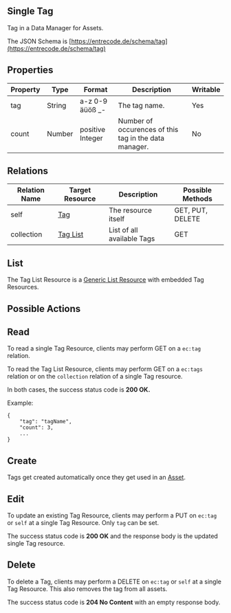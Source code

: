 ## Single Tag 
Tag in a Data Manager for Assets.

The JSON Schema is [https://entrecode.de/schema/tag](https://entrecode.de/schema/tag)

## Properties

| Property | Type | Format | Description | Writable |
|----------|------|--------|-------------|----------|
|tag     | String | a-z 0-9 äüöß _- |The tag name.| Yes |
|count	  |Number| positive Integer |Number of occurences of this tag in the data manager.|No

## Relations

| Relation Name | Target Resource | Description |Possible Methods |
|---------------|-----------------|-------------|-----------------|
| self          | [Tag](#)| The resource itself | GET, PUT, DELETE |
| collection    | [Tag List](#list)| List of all available Tags | GET|

## List

The Tag List Resource is a [Generic List Resource](/#generic-list-resources) with embedded Tag Resources.

## Possible Actions

## Read

To read a single Tag Resource, clients may perform GET on a `ec:tag` relation.

To read the Tag List Resource, clients may perform GET on a `ec:tags` relation or on the `collection` relation of a single Tag resource.

In both cases, the success status code is **200 OK.**

Example:

```
{
	"tag": "tagName",
	"count": 3,
	...
}
```

## Create

Tags get created automatically once they get used in an [Asset](./asset/).

## Edit

To update an existing Tag Resource, clients may perform a PUT on `ec:tag` or `self` at a single Tag Resource. 
Only `tag` can be set.

The success status code is **200 OK** and the response body is the updated single Tag resource.

## Delete
To delete a Tag, clients may perform a DELETE on `ec:tag` or `self` at a single Tag Resource. This also removes the tag from all assets.

The success status code is **204 No Content** with an empty response body.
